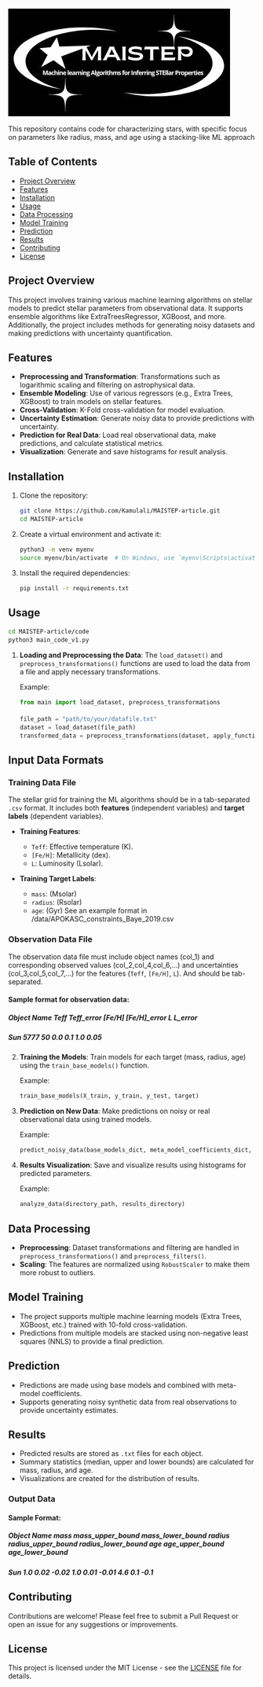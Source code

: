 ![logo](logos/black_bkg_logo.png)

This repository contains code for characterizing stars, with specific focus on parameters like radius, mass, and age using a stacking-like ML approach 

## Table of Contents
- [Project Overview](#project-overview)
- [Features](#features)
- [Installation](#installation)
- [Usage](#usage)
- [Data Processing](#data-processing)
- [Model Training](#model-training)
- [Prediction](#prediction)
- [Results](#results)
- [Contributing](#contributing)
- [License](#license)

## Project Overview

This project involves training various machine learning algorithms on stellar models to predict stellar parameters from observational data. It supports ensemble algorithms like ExtraTreesRegressor, XGBoost, and more. Additionally, the project includes methods for generating noisy datasets and making predictions with uncertainty quantification.

## Features

- **Preprocessing and Transformation**: Transformations such as logarithmic scaling and filtering on astrophysical data.
- **Ensemble Modeling**: Use of various regressors (e.g., Extra Trees, XGBoost) to train models on stellar features.
- **Cross-Validation**: K-Fold cross-validation for model evaluation.
- **Uncertainty Estimation**: Generate noisy data to provide predictions with uncertainty.
- **Prediction for Real Data**: Load real observational data, make predictions, and calculate statistical metrics.
- **Visualization**: Generate and save histograms for result analysis.

## Installation

1. Clone the repository:
    ```bash
    git clone https://github.com/Kamulali/MAISTEP-article.git
    cd MAISTEP-article
    ```

2. Create a virtual environment and activate it:
    ```bash
    python3 -m venv myenv
    source myenv/bin/activate  # On Windows, use `myenv\Scripts\activate`
    ```

3. Install the required dependencies:
    ```bash
    pip install -r requirements.txt
    ```

## Usage
   ```bash
   cd MAISTEP-article/code
   python3 main_code_v1.py
   ```

1. **Loading and Preprocessing the Data**:
   The `load_dataset()` and `preprocess_transformations()` functions are used to load the data from a file and apply necessary transformations.

    Example:
    ```python
    from main import load_dataset, preprocess_transformations
    
    file_path = "path/to/your/datafile.txt"
    dataset = load_dataset(file_path)
    transformed_data = preprocess_transformations(dataset, apply_function)
    ```
## Input Data Formats

### Training Data File
The stellar grid for training the ML algorithms should be in a tab-separated `.csv` format. It includes both **features** (independent variables) and **target labels** (dependent variables).

- **Training Features**:
  - `Teff`: Effective temperature (K).
  - `[Fe/H]`: Metallicity (dex).
  - `L`: Luminosity (Lsolar).

- **Training Target Labels**:
  - `mass`: (Msolar)
  - `radius`: (Rsolar)
  - `age`: (Gyr)
See an example format in /data/APOKASC_constraints_Baye_2019.csv 

### Observation Data File
The observation data file must include object names (col_1) and corresponding observed values (col_2,col_4,col_6,...) and uncertainties (col_3,col_5,col_7,...) for the features (`Teff`, `[Fe/H]`, `L`). And should be tab-separated.

#### Sample format for observation data:
##### Object Name    Teff    Teff_error    [Fe/H]    [Fe/H]_error    L    L_error
##### Sun            5777    50            0.0       0.1           1.0  0.05


2. **Training the Models**:
   Train models for each target (mass, radius, age) using the `train_base_models()` function.

    Example:
    ```python
    train_base_models(X_train, y_train, y_test, target)
    ```

3. **Prediction on New Data**:
   Make predictions on noisy or real observational data using trained models.

    Example:
    ```python
    predict_noisy_data(base_models_dict, meta_model_coefficients_dict, noisy_data_dfs, scaler, obj_names)
    ```
4. **Results Visualization**:
   Save and visualize results using histograms for predicted parameters.

    Example:
    ```python
    analyze_data(directory_path, results_directory)
    ```

## Data Processing

- **Preprocessing**: Dataset transformations and filtering are handled in `preprocess_transformations()` and `preprocess_filters()`.
- **Scaling**: The features are normalized using `RobustScaler` to make them more robust to outliers.

## Model Training

- The project supports multiple machine learning models (Extra Trees, XGBoost, etc.) trained with 10-fold cross-validation.
- Predictions from multiple models are stacked using non-negative least squares (NNLS) to provide a final prediction.

## Prediction

- Predictions are made using base models and combined with meta-model coefficients.
- Supports generating noisy synthetic data from real observations to provide uncertainty estimates.

## Results

- Predicted results are stored as `.txt` files for each object.
- Summary statistics (median, upper and lower bounds) are calculated for mass, radius, and age.
- Visualizations are created for the distribution of results.

### Output Data

#### Sample Format:
##### Object Name    mass   mass_upper_bound  mass_lower_bound  radius   radius_upper_bound  radius_lower_bound  age   age_upper_bound  age_lower_bound
##### Sun            1.0    0.02              -0.02             1.0      0.01                -0.01               4.6   0.1              -0.1


## Contributing

Contributions are welcome! Please feel free to submit a Pull Request or open an issue for any suggestions or improvements.

## License

This project is licensed under the MIT License - see the [LICENSE](LICENSE) file for details.

